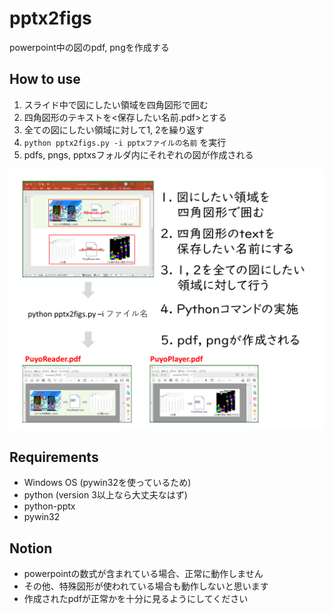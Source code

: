 # pptx2figs
powerpoint中の図のpdf, pngを作成する

## How to use
1. スライド中で図にしたい領域を四角図形で囲む
2. 四角図形のテキストを<保存したい名前.pdf>とする
3. 全ての図にしたい領域に対して1, 2を繰り返す
4. ```python pptx2figs.py -i pptxファイルの名前``` を実行
5. pdfs, pngs, pptxsフォルダ内にそれぞれの図が作成される  

![](demo/demo.png)

## Requirements
- Windows OS (pywin32を使っているため)
- python (version 3以上なら大丈夫なはず)
- python-pptx
- pywin32

## Notion
- powerpointの数式が含まれている場合、正常に動作しません
- その他、特殊図形が使われている場合も動作しないと思います
- 作成されたpdfが正常かを十分に見るようにしてください
